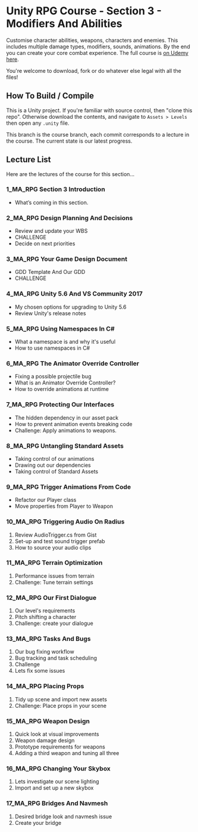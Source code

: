 ﻿# Unity RPG Course - Section 3 - Modifiers And Abilities

Customise character abilities, weapons, characters and enemies. This includes multiple damage types, modifiers, sounds, animations. By the end you can create your core combat experience. The full course is [on Udemy here](https://www.udemy.com/unityrpg).

You're welcome to download, fork or do whatever else legal with all the files!

## How To Build / Compile
This is a Unity project. If you're familiar with source control, then "clone this repo". Otherwise download the contents, and navigate to `Assets > Levels` then open any `.unity` file.

This branch is the course branch, each commit corresponds to a lecture in the course. The current state is our latest progress.

## Lecture List
Here are the lectures of the course for this section...

### 1_MA_RPG Section 3 Introduction

+ What’s coming in this section.


### 2_MA_RPG Design Planning And Decisions

+ Review and update your WBS
+ CHALLENGE
+ Decide on next priorities


### 3_MA_RPG Your Game Design Document

+ GDD Template And Our GDD
+ CHALLENGE


### 4_MA_RPG Unity 5.6 And VS Community 2017
+ My chosen options for upgrading to Unity 5.6
+ Review Unity's release notes


### 5_MA_RPG Using Namespaces In C#
+ What a namespace is and why it's useful
+ How to use namespaces in C#


### 6_MA_RPG The Animator Override Controller
+ Fixing a possible projectile bug
+ What is an Animator Override Controller?
+ How to override animations at runtime


### 7_MA_RPG Protecting Our Interfaces
+ The hidden dependency in our asset pack
+ How to prevent animation events breaking code
+ Challenge: Apply animations to weapons.


### 8_MA_RPG Untangling Standard Assets
+ Taking control of our animations
+ Drawing out our dependencies
+ Taking control of Standard Assets


### 9_MA_RPG Trigger Animations From Code
+ Refactor our Player class
+ Move properties from Player to Weapon


### 10_MA_RPG Triggering Audio On Radius
1. Review AudioTrigger.cs from Gist
2. Set-up and test sound trigger prefab
3. How to source your audio clips


### 11_MA_RPG Terrain Optimization
1. Performance issues from terrain
2. Challenge: Tune terrain settings


### 12_MA_RPG Our First Dialogue
1. Our level's requirements
2. Pitch shifting a character
3. Challenge: create your dialogue


### 13_MA_RPG Tasks And Bugs
1. Our bug fixing workflow
2. Bug tracking and task scheduling
3. Challenge
4. Lets fix some issues


### 14_MA_RPG Placing Props
1. Tidy up scene and import new assets
2. Challenge: Place props in your scene


### 15_MA_RPG Weapon Design
1. Quick look at visual improvements
2. Weapon damage design
3. Prototype requirements for weapons
4. Adding a third weapon and tuning all three


### 16_MA_RPG Changing Your Skybox
1. Lets investigate our scene lighting
2. Import and set up a new skybox


### 17_MA_RPG Bridges And Navmesh
1. Desired bridge look and navmesh issue
2. Create your bridge